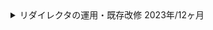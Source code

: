 <details>
  <summary>
    リダイレクタの運用・既存改修
    <span>2023年/12ヶ月</span>
  </summary>
  <div>
    <ul>
      <li><strong>カテゴリ:</strong> <span>webサービス</span> <span>自社</span></li>
      <li><strong>担当工程:</strong> <span>設計</span> <span>コーディング</span> <span>テスト</span> <span>運用/保守</span></li>
      <li><strong>職種・役割:</strong> <span>バックエンド</span> <span>フロントエンド</span> <span>インフラ</span></li>
      <li><strong>使用技術:</strong> <span>PHP</span> <span>Perl</span> <span>AWS</span> <span>Apache</span> <span>GitHub</span> <span>PostgreSQL</span></li>
  </div>
  <div class="markdown-content">
    ## プロジェクト概要

    リダイレクタの運用・既存改修

    ## チーム情報

    チーム人数：1名

    ## 開発・実装内容A

    ### 【概要】

    廃止予定だったレガシーシステムの継続運用と既存改修を担当。<br/>管理画面の不具合改修、システム設計図の記述、インフラやミドルウェアの改修を行った。

    ### 【内容】

    システムの安定運用と機能改善を目的とし、管理画面の不具合修正とAWSの不要リソース削除を行った。<br/>また、draw.ioの導入によりドキュメント管理を効率化。

    ### 【課題・問題点】

    - 既存の引き継ぎ資料がなく、システムの全貌が把握できなかった。
    - 廃止予定だったため、保守性が低い状態で運用されていた。
    - 検証環境が動作していない問題があった。

    ### 【使用した技術】

    - **システム設計図の記述**: ER図、シーケンス図、画面遷移図、インフラ構成図を作成し、システム全体の把握を実施。
    - **管理画面の不具合改修**: PerlとPHPを使用してバグを修正。
    - **インフラの改修**: 不要なリソースの削除とApacheの設定変更を行い、検証環境を復旧。
    - **ドキュメント管理**: draw.ioを導入し、ドキュメント管理の効率化を実現。

    ### 【成果】

    - システムの全体像を把握し、安定運用が可能となった。
    - 管理画面の不具合を修正し、ユーザー体験を向上。
    - 不要リソースの削減により、運用コストを削減。
    - draw.ioの導入により、ドキュメント管理のコストを低減。

    ## 開発・実装内容B

    ### 【概要】

    DBのアップグレード対応やミドルウェア（Apache）の設定変更などの運用業務を実施。

    ### 【内容】

    サービスの継続運用のため、PostgreSQLのアップグレードやApacheの設定変更を行い、システムの安定性とパフォーマンスを向上させた。

    ### 【課題・問題点】

    - システムの継続運用に伴い、DBのバージョンアップが必要だった。
    - Apacheの設定が適切でなく、検証環境が動作していなかった。

    ### 【使用した技術】

    - **DBのアップグレード**: PostgreSQLのバージョンアップを実施し、その手順書を作成。
    - **Apacheの設定変更**: 検証環境が正しく動作するよう、Apacheの設定を見直し、最適化。
    - **インフラ改修**: AWS上でインフラ構成の見直しと改修を実施。

    ### 【成果】

    - PostgreSQLのバージョンアップにより、データベースのパフォーマンスとセキュリティを向上。
    - 検証環境を復旧し、開発およびテストの効率を改善。
    - AWS上のインフラ改修により、システムの安定性を向上。

    ## 使用技術（まとめ）

    - **プログラミング言語**: Perl, PHP
    - **データベース**: PostgreSQL
    - **インフラ**: AWS
    - **ウェブサーバー**: Apache
    - **バージョン管理**: Git, GitHub
    - **監視ツール**: Mackerel, Twilio
    - **ドキュメント管理ツール**: draw.io
  </div>
</details>
